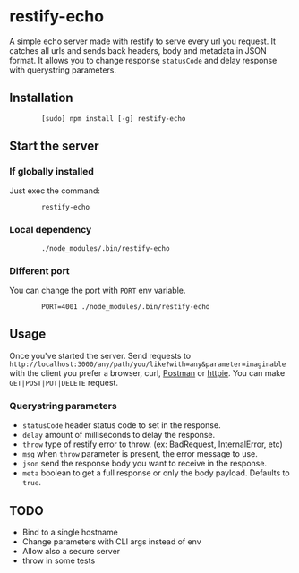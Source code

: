 # restify-echo

A simple echo server made with restify to serve every url you request. It catches all urls and sends back headers, body and metadata in JSON format. It allows you to change response `statusCode` and delay response with querystring parameters.

## Installation

```
        [sudo] npm install [-g] restify-echo
```

## Start the server

### If globally installed

Just exec the command:

```
        restify-echo 
```

### Local dependency

```
        ./node_modules/.bin/restify-echo  
```

### Different port

You can change the port with `PORT` env variable.

```
        PORT=4001 ./node_modules/.bin/restify-echo  
```

## Usage

Once you've started the server. Send requests to `http://localhost:3000/any/path/you/like?with=any&parameter=imaginable` with the client you prefer a browser, curl, [Postman](http://www.getpostman.com/) or [httpie](http://httpie.org/). You can make `GET|POST|PUT|DELETE` request.  


### Querystring parameters

* `statusCode` header status code to set in the response.
* `delay` amount of milliseconds to delay the response.
* `throw` type of restify error to throw. (ex: BadRequest, InternalError, etc)
* `msg` when `throw` parameter is present, the error message to use.
* `json` send the response body you want to receive in the response.
* `meta` boolean to get a full response or only the body payload. Defaults to `true`.

## TODO

* Bind to a single hostname
* Change parameters with CLI args instead of env
* Allow also a secure server
* throw in some tests

